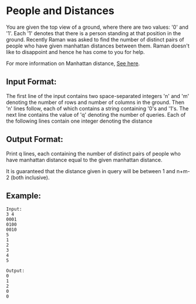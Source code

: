 # People and Distances
You are given the top view of a ground, where there are two values: '0' and '1'. Each '1' denotes that there is a person standing at that 
position in the ground. Recently Raman was asked to find the number of distinct pairs of people who have given manhattan distances between them.
Raman doesn't like to disappoint and hence he has come to you for help.

For more information on Manhattan distance, [See here](https://xlinux.nist.gov/dads/HTML/manhattanDistance.html).


## Input Format:
The first line of the input contains two space-separated integers 'n' and 'm' denoting the number of rows and number of columns in the ground.
Then 'n' lines follow, each of which contains a string containing '0's and '1's.
The next line contains the value of 'q' denoting the number of queries.
Each of the following lines contain one integer denoting the distance

## Output Format:
Print q lines, each containing the number of distinct pairs of people who have manhattan distance equal to the given manhattan distance.

It is guaranteed that the distance given in query will be between 1 and n+m-2 (both inclusive).

## Example:
```
Input:
3 4
0001
0100
0010
5
1
2
3
4
5
```
```
Output:
0
1
2
0
0
```
